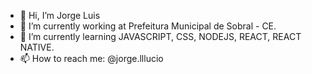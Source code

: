 - 👋 Hi, I’m Jorge Luis
- 🌱 I’m currently working at Prefeitura Municipal de Sobral - CE.
- 🌱 I’m currently learning JAVASCRIPT, CSS, NODEJS, REACT, REACT NATIVE.
- 📫 How to reach me: @jorge.lllucio
